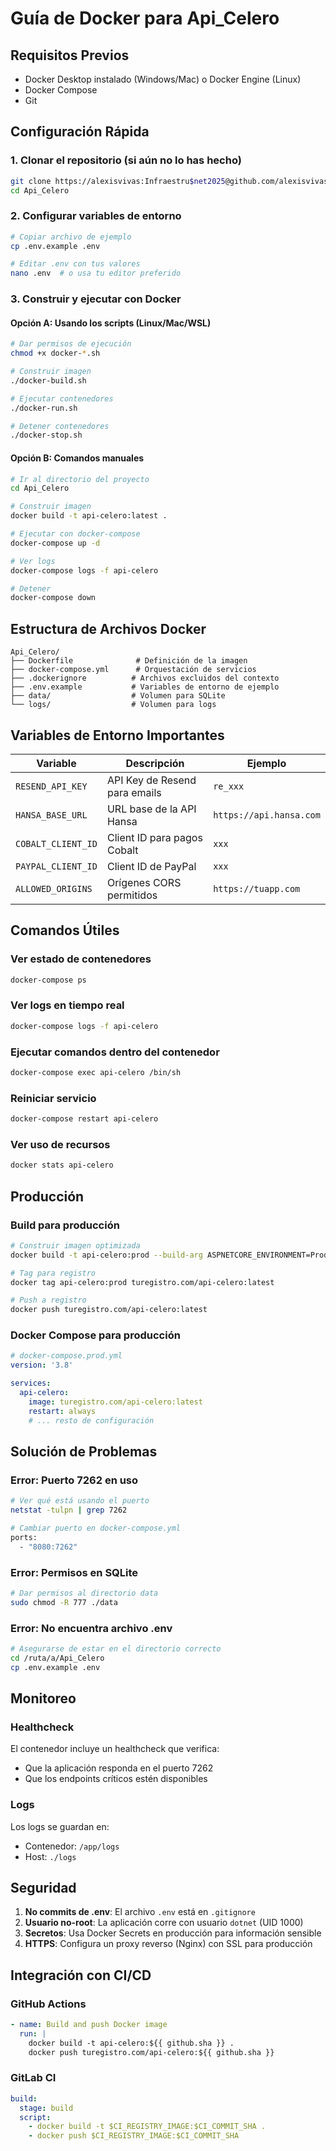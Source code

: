 # Guía de Docker para Api_Celero

## Requisitos Previos

- Docker Desktop instalado (Windows/Mac) o Docker Engine (Linux)
- Docker Compose
- Git

## Configuración Rápida

### 1. Clonar el repositorio (si aún no lo has hecho)
```bash
git clone https://alexisvivas:Infraestru$net2025@github.com/alexisvivas/Api_Celero.git 
cd Api_Celero
```


### 2. Configurar variables de entorno
```bash
# Copiar archivo de ejemplo
cp .env.example .env

# Editar .env con tus valores
nano .env  # o usa tu editor preferido
```

### 3. Construir y ejecutar con Docker

#### Opción A: Usando los scripts (Linux/Mac/WSL)
```bash
# Dar permisos de ejecución
chmod +x docker-*.sh

# Construir imagen
./docker-build.sh

# Ejecutar contenedores
./docker-run.sh

# Detener contenedores
./docker-stop.sh
```

#### Opción B: Comandos manuales
```bash
# Ir al directorio del proyecto
cd Api_Celero

# Construir imagen
docker build -t api-celero:latest .

# Ejecutar con docker-compose
docker-compose up -d

# Ver logs
docker-compose logs -f api-celero

# Detener
docker-compose down
```

## Estructura de Archivos Docker

```
Api_Celero/
├── Dockerfile              # Definición de la imagen
├── docker-compose.yml      # Orquestación de servicios
├── .dockerignore          # Archivos excluidos del contexto
├── .env.example           # Variables de entorno de ejemplo
├── data/                  # Volumen para SQLite
└── logs/                  # Volumen para logs
```

## Variables de Entorno Importantes

| Variable | Descripción | Ejemplo |
|----------|-------------|---------|
| `RESEND_API_KEY` | API Key de Resend para emails | `re_xxx` |
| `HANSA_BASE_URL` | URL base de la API Hansa | `https://api.hansa.com` |
| `COBALT_CLIENT_ID` | Client ID para pagos Cobalt | `xxx` |
| `PAYPAL_CLIENT_ID` | Client ID de PayPal | `xxx` |
| `ALLOWED_ORIGINS` | Orígenes CORS permitidos | `https://tuapp.com` |

## Comandos Útiles

### Ver estado de contenedores
```bash
docker-compose ps
```

### Ver logs en tiempo real
```bash
docker-compose logs -f api-celero
```

### Ejecutar comandos dentro del contenedor
```bash
docker-compose exec api-celero /bin/sh
```

### Reiniciar servicio
```bash
docker-compose restart api-celero
```

### Ver uso de recursos
```bash
docker stats api-celero
```

## Producción

### Build para producción
```bash
# Construir imagen optimizada
docker build -t api-celero:prod --build-arg ASPNETCORE_ENVIRONMENT=Production .

# Tag para registro
docker tag api-celero:prod turegistro.com/api-celero:latest

# Push a registro
docker push turegistro.com/api-celero:latest
```

### Docker Compose para producción
```yaml
# docker-compose.prod.yml
version: '3.8'

services:
  api-celero:
    image: turegistro.com/api-celero:latest
    restart: always
    # ... resto de configuración
```

## Solución de Problemas

### Error: Puerto 7262 en uso
```bash
# Ver qué está usando el puerto
netstat -tulpn | grep 7262

# Cambiar puerto en docker-compose.yml
ports:
  - "8080:7262"
```

### Error: Permisos en SQLite
```bash
# Dar permisos al directorio data
sudo chmod -R 777 ./data
```

### Error: No encuentra archivo .env
```bash
# Asegurarse de estar en el directorio correcto
cd /ruta/a/Api_Celero
cp .env.example .env
```

## Monitoreo

### Healthcheck
El contenedor incluye un healthcheck que verifica:
- Que la aplicación responda en el puerto 7262
- Que los endpoints críticos estén disponibles

### Logs
Los logs se guardan en:
- Contenedor: `/app/logs`
- Host: `./logs`

## Seguridad

1. **No commits de .env**: El archivo `.env` está en `.gitignore`
2. **Usuario no-root**: La aplicación corre con usuario `dotnet` (UID 1000)
3. **Secretos**: Usa Docker Secrets en producción para información sensible
4. **HTTPS**: Configura un proxy reverso (Nginx) con SSL para producción

## Integración con CI/CD

### GitHub Actions
```yaml
- name: Build and push Docker image
  run: |
    docker build -t api-celero:${{ github.sha }} .
    docker push turegistro.com/api-celero:${{ github.sha }}
```

### GitLab CI
```yaml
build:
  stage: build
  script:
    - docker build -t $CI_REGISTRY_IMAGE:$CI_COMMIT_SHA .
    - docker push $CI_REGISTRY_IMAGE:$CI_COMMIT_SHA
```